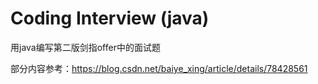 # Coding Interview (java)

用java编写第二版剑指offer中的面试题

部分内容参考：https://blog.csdn.net/baiye_xing/article/details/78428561
